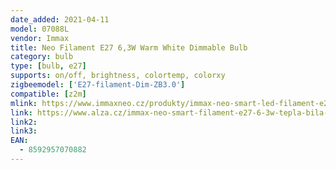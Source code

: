 ```yaml
---
date_added: 2021-04-11
model: 07088L
vendor: Immax
title: Neo Filament E27 6,3W Warm White Dimmable Bulb
category: bulb
type: [bulb, e27]
supports: on/off, brightness, colortemp, colorxy
zigbeemodel: ['E27-filament-Dim-ZB3.0']
compatible: [z2m]
mlink: https://www.immaxneo.cz/produkty/immax-neo-smart-led-filament-e27-85w-tepla-bila-stmivatelna-zigbee-3-0/
link: https://www.alza.cz/immax-neo-smart-filament-e27-6-3w-tepla-bila-stmivatelna-zigbee-3-0-d5653211.htm
link2: 
link3: 
EAN:
  - 8592957070882
---
```

